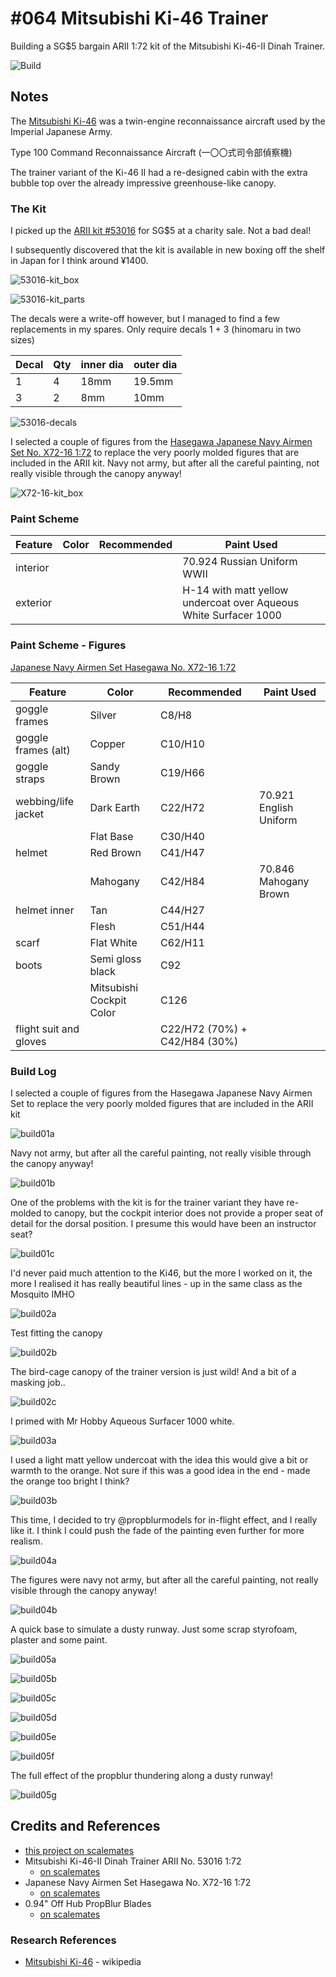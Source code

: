 # #064 Mitsubishi Ki-46 Trainer

Building a SG$5 bargain ARII 1:72 kit of the Mitsubishi Ki-46-II Dinah Trainer.

![Build](./assets/MitsubishiKi46_build.jpg?raw=true)

## Notes

The [Mitsubishi Ki-46](https://en.wikipedia.org/wiki/Mitsubishi_Ki-46) was a twin-engine reconnaissance aircraft
used by the Imperial Japanese Army.

Type 100 Command Reconnaissance Aircraft (一〇〇式司令部偵察機)

The trainer variant of the Ki-46 II had a re-designed cabin with the extra bubble top over the already impressive greenhouse-like canopy.

### The Kit

I picked up the
[ARII kit #53016](https://www.scalemates.com/kits/arii-53016-mitsubishi-ki-46-ii-dinah-trainer--371434)
for SG$5 at a charity sale. Not a bad deal!

I subsequently discovered that the kit is available in new boxing off the shelf in Japan for I think around ¥1400.

![53016-kit_box](./assets/53016-kit_box.jpg?raw=true)

![53016-kit_parts](./assets/53016-kit_parts.jpg?raw=true)

The decals were a write-off however, but I managed to find a few replacements in my spares.
Only require decals 1 + 3 (hinomaru in two sizes)

| Decal | Qty | inner dia | outer dia |
|-------|-----|-----------|-----------|
| 1     |  4  | 18mm      | 19.5mm    |
| 3     |  2  | 8mm       | 10mm      |

![53016-decals](./assets/53016-decals.jpg?raw=true)

I selected a couple of figures from the
[Hasegawa Japanese Navy Airmen Set No. X72-16 1:72](https://www.scalemates.com/kits/hasegawa-x72-16-japanese-navy-airmen-set--1123725)
to replace the very poorly molded figures that are included in the ARII kit.
Navy not army, but after all the careful painting, not really visible through the canopy anyway!

![X72-16-kit_box](./assets/X72-16-kit_box.jpg?raw=true)

### Paint Scheme

| Feature               | Color                | Recommended | Paint Used |
|-----------------------|----------------------|-------------|------------|
| interior              |                      |             | 70.924 Russian Uniform WWII           |
| exterior              |                      |             | H-14 with matt yellow undercoat over Aqueous White Surfacer 1000      |

### Paint Scheme - Figures

[Japanese Navy Airmen Set Hasegawa No. X72-16 1:72](https://www.scalemates.com/kits/hasegawa-x72-16-japanese-navy-airmen-set--1123725)

| Feature                                         | Color                    | Recommended | Paint Used |
|-------------------------------------------------|--------------------------|-------------|------------|
| goggle frames                                   | Silver                   | C8/H8       |            |
| goggle frames (alt)                             | Copper                   | C10/H10     |            |
| goggle straps                                   | Sandy Brown              | C19/H66     |            |
| webbing/life jacket                             | Dark Earth               | C22/H72     | 70.921 English Uniform |
|                                                 | Flat Base                | C30/H40     |            |
| helmet                                          | Red Brown                | C41/H47     |            |
|                                                 | Mahogany                 | C42/H84     | 70.846 Mahogany Brown |
| helmet inner                                    | Tan                      | C44/H27     |            |
|                                                 | Flesh                    | C51/H44     |            |
| scarf                                           | Flat White               | C62/H11     |            |
| boots                                           | Semi gloss black         | C92         |            |
|                                                 | Mitsubishi Cockpit Color | C126        |            |
| flight suit and gloves                          |                          | C22/H72 (70%) + C42/H84 (30%) |            |

### Build Log

I selected a couple of figures from the Hasegawa Japanese Navy Airmen Set to replace the very poorly molded figures that are included in the ARII kit

![build01a](./assets/build01a.jpg?raw=true)

Navy not army, but after all the careful painting, not really visible through the canopy anyway!

![build01b](./assets/build01b.jpg?raw=true)

One of the problems with the kit is for the trainer variant they have re-molded to canopy, but the cockpit interior does not provide a proper seat of detail for the dorsal position. I presume this would have been an instructor seat?

![build01c](./assets/build01c.jpg?raw=true)

I'd never paid much attention to the Ki46, but the more I worked on it, the more I realised it has really beautiful lines - up in the same class as the Mosquito IMHO

![build02a](./assets/build02a.jpg?raw=true)

Test fitting the canopy

![build02b](./assets/build02b.jpg?raw=true)

The bird-cage canopy of the trainer version is just wild! And a bit of a masking job..

![build02c](./assets/build02c.jpg?raw=true)

I primed with Mr Hobby Aqueous Surfacer 1000 white.

![build03a](./assets/build03a.jpg?raw=true)

I used a light matt yellow undercoat with the idea this would give a bit or warmth to the orange. Not sure if this was a good idea in the end - made the orange too bright I think?

![build03b](./assets/build03b.jpg?raw=true)

This time, I decided to try @propblurmodels for in-flight effect, and I really like it. I think I could push the fade of the painting even further for more realism.

![build04a](./assets/build04a.jpg?raw=true)

The figures were navy not army, but after all the careful painting, not really visible through the canopy anyway!

![build04b](./assets/build04b.jpg?raw=true)

A quick base to simulate a dusty runway. Just some scrap styrofoam, plaster and some paint.

![build05a](./assets/build05a.jpg?raw=true)

![build05b](./assets/build05b.jpg?raw=true)

![build05c](./assets/build05c.jpg?raw=true)

![build05d](./assets/build05d.jpg?raw=true)

![build05e](./assets/build05e.jpg?raw=true)

![build05f](./assets/build05f.jpg?raw=true)

The full effect of the propblur thundering along a dusty runway!

![build05g](./assets/build05g.jpg?raw=true)

## Credits and References

* [this project on scalemates](https://www.scalemates.com/profiles/mate.php?id=74137&p=projects&project=135291)
* Mitsubishi Ki-46-II Dinah Trainer ARII No. 53016 1:72
    * [on scalemates](https://www.scalemates.com/kits/arii-53016-mitsubishi-ki-46-ii-dinah-trainer--371434)
* Japanese Navy Airmen Set Hasegawa No. X72-16 1:72
    * [on scalemates](https://www.scalemates.com/kits/hasegawa-x72-16-japanese-navy-airmen-set--1123725)
* 0.94" Off Hub PropBlur Blades
    * [on scalemates](https://www.scalemates.com/kits/propblur-pboffh72-off-hub-propblur-blades--1225584)

### Research References

* [Mitsubishi Ki-46](https://en.wikipedia.org/wiki/Mitsubishi_Ki-46) - wikipedia
